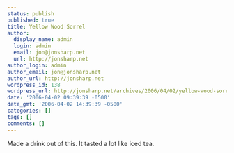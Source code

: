 ```yaml
---
status: publish
published: true
title: Yellow Wood Sorrel
author:
  display_name: admin
  login: admin
  email: jon@jonsharp.net
  url: http://jonsharp.net
author_login: admin
author_email: jon@jonsharp.net
author_url: http://jonsharp.net
wordpress_id: 138
wordpress_url: http://jonsharp.net/archives/2006/04/02/yellow-wood-sorrel/
date: '2006-04-02 09:39:39 -0500'
date_gmt: '2006-04-02 14:39:39 -0500'
categories: []
tags: []
comments: []
---
```

<p>Made a drink out of this.  It tasted a lot like iced tea.</p>
